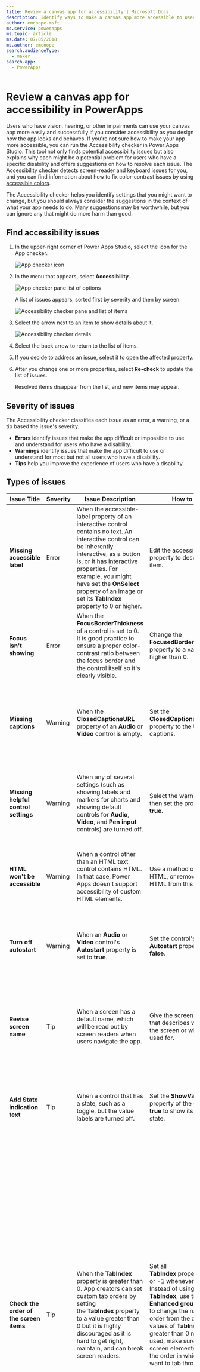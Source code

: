 ```yaml
---
title: Review a canvas app for accessibility | Microsoft Docs
description: Identify ways to make a canvas app more accessible to users who have vision, hearing, and other impairments
author: emcoope-msft
ms.service: powerapps
ms.topic: article
ms.date: 07/05/2018
ms.author: emcoope
search.audienceType: 
  - maker
search.app: 
  - PowerApps
---
```


# Review a canvas app for accessibility in PowerApps

Users who have vision, hearing, or other impairments can use your canvas app more easily and successfully if you consider accessibility as you design how the app looks and behaves. If you're not sure how to make your app more accessible, you can run the Accessibility checker in Power Apps Studio. This tool not only finds potential accessibility issues but also explains why each might be a potential problem for users who have a specific disability and offers suggestions on how to resolve each issue.
The Accessibility checker detects screen-reader and keyboard issues for you, and you can find information about how to fix color-contrast issues  by using [accessible colors](accessible-apps-color.md).

The Accessibility checker helps you identify settings that you might want to change, but you should always consider the suggestions in the context of what your app needs to do. Many suggestions may be worthwhile, but you can ignore any that might do more harm than good.

## Find accessibility issues

1. In the upper-right corner of Power Apps Studio, select the icon for the App checker.

    ![App checker icon](./media/accessibility-checker/app-checker-icon.png)

2. In the menu that appears, select **Accessibility**.

    ![App checker pane list of options](./media/accessibility-checker/app-checker-menu.png)

    A list of issues appears, sorted first by severity and then by screen.

    ![Accessibility checker pane and list of items](./media/accessibility-checker/accessibility-checker-pane.png)

3. Select the arrow next to an item to show details about it.

    ![Accessibility checker details](./media/accessibility-checker/details-pane.png)

4. Select the back arrow to return to the list of items.

5. If you decide to address an issue, select it to open the affected property.

6. After you change one or more properties, select **Re-check** to update the list of issues.

    Resolved items disappear from the list, and new items may appear.

## Severity of issues

The Accessibility checker classifies each issue as an error, a warning, or a tip based the issue's severity.

- **Errors** identify issues that make the app difficult or impossible to use and understand for users who have a disability.
- **Warnings** identify issues that make the app difficult to use or understand for most but not all users who have a disability.
- **Tips** help you improve the experience of users who have a disability.

## Types of issues

| Issue Title                            | Severity | Issue Description  | How to fix | Why fix|
| ------------------------------         |:---------| -----| ------|------ |
| **Missing accessible label**           | Error    | When the accessible-label property of an interactive control contains no text. An interactive control can be inherently interactive, as a button is, or it has interactive properties. For example, you might have set the **OnSelect** property of an image or set its **TabIndex** property to 0 or higher.  | Edit the accessible-label property to describe the item. | If the accessible-label property contains no text, people who can’t see the screen won't understand what’s in images and controls. |
| **Focus isn't showing**                | Error    | When the **FocusBorderThickness** of a control is set to 0. It is good practice to ensure a proper color-contrast ratio between the focus border and the control itself so it's clearly visible. | Change the **FocusedBorderThickness** property to a value that's higher than 0.  | If the focus isn't visible, people who don't use a mouse can't see it when they interact with the app.   |
| **Missing captions**                   | Warning  | When the **ClosedCaptionsURL** property of an **Audio** or **Video** control is empty. | Set the **ClosedCaptionsURL** property to the URL for captions. | Without captions, people who have disabilities might not get any information from a video or audio segment. |
| **Missing helpful control settings**   | Warning  | When any of several settings (such as showing labels and markers for charts and showing default controls for **Audio**, **Video**, and **Pen input** controls) are turned off. | Select the warning, and then set the property to **true**. | By changing this property setting, you give the user better information about how the controls in your app function. |
| **HTML won't be accessible**           | Warning  | When a control other than an HTML text control contains HTML. In that case, Power Apps doesn't support accessibility of custom HTML elements. | Use a method other than HTML, or remove the HTML from this element. | Your app won't work correctly or be accessible if you add interactive HTML elements. |
| **Turn off autostart**                 | Warning  | When an **Audio** or **Video** control's **Autostart** property is set to **true**. | Set the control's **Autostart** property to **false**. | Video and audio files that play automatically can distract users. Let them choose whether to play a clip. |
| **Revise screen name**                 | Tip      | When a screen has a default name, which will be read out by screen readers when users navigate the app. | Give the screen a name that describes what's on the screen or what it's used for.| People who are blind, have low vision, or a reading disability rely on screen names to navigate using the screen reader. |
| **Add State indication text**          | Tip      |  When a control that has a state, such as a toggle, but the value labels are turned off. | Set the **ShowValue** property of the control to **true** to show its current state. | Users won't get confirmation of their actions if the state of the control doesn't appear. |
| **Check the order of the screen items**| Tip      | When the **TabIndex** property is greater than 0. App creators can set custom tab orders by setting the **TabIndex** property to a value greater than 0 but it is highly discouraged as it is hard to get right, maintain, and can break screen readers. | Set all **TabIndex** properties to 0 or -1 whenever possible.  Instead of using **TabIndex**, use the **Enhanced group** control to change the navigation order from the default.  If values of **TabIndex** greater than 0 must be used, make sure that your screen elements match the order in which you'd want to tab through them. | The navigation order should mirror the order in which controls appear on the screen, which is the default.  If manual adjustments are made, it is difficult to maintain the correct order especially in the presence of the browser's address bar and other controls outside of the app.  This can make a screen reader very difficult to use.  When read by the screen reader, the controls should be presented in the same order in which they are seen on the screen, instead of an order that's less intuitive.  |
| **Add another input method**           | Tip      | When an app contains a **Pen** control. This tip reminds you to include a separate method of input. | Add a **Text input** control in addition to the **Pen** control for an accessible experience. | Some users can't use a pen and require another way to provide information (for example, by typing a signature). |

## Next steps

- [Create accessible apps](accessible-apps.md)
- [Accessible colors](accessible-apps-color.md)
- [Accessibility properties](controls/properties-accessibility.md)
